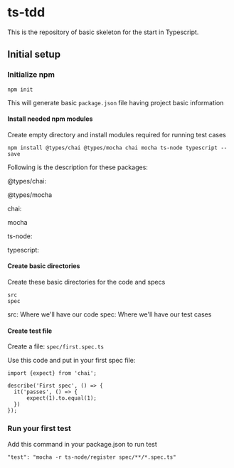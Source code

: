 # ts-tdd

This is the repository of basic skeleton for the start in Typescript.


## Initial setup


### Initialize npm

```
npm init
```

This will generate basic `package.json` file having project basic information

#### Install needed npm modules

Create empty directory and install modules required for running test cases

```
npm install @types/chai @types/mocha chai mocha ts-node typescript --save
```

Following is the description for these packages:


@types/chai: 

@types/mocha

chai:

mocha

ts-node:

typescript:


#### Create basic directories

Create these basic directories for the code and specs

```
src
spec
```

src: Where we'll have our code
spec: Where we'll have our test cases

#### Create test file

Create a file: `spec/first.spec.ts`

Use this code and put in your first spec file:


```
import {expect} from 'chai';

describe('First spec', () => {
  it('passes', () => {
      expect(1).to.equal(1);
  })
});

```

### Run your first test


Add this command in your package.json to run test

```
"test": "mocha -r ts-node/register spec/**/*.spec.ts"
```
